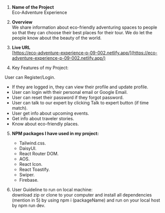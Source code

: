 
1. **Name of the Project** <br>
   Eco-Adventure Experience


2. **Overview** <br>
   We share information about eco-friendly adventuring spaces to people so that they can choose their best places for their tour. We do let the people know about the beauty of the world. 


3. **Live URL** <br>
   [https://eco-adventure-experience-p-09-002.netlify.app/](https://eco-adventure-experience-p-09-002.netlify.app/)

4. Key Features of my Project:

User can Register/Login.
- If they are logged in, they can view their profile and update profile.
- User can login with their personal email or Google Email.
- User can reset their password if they forgot password.
- User can talk to our expert by clicking Talk to expert button (if time match).
- User get info about upcoming events.
- Get info about traveler stories.
- Know about eco-friendly places.

5. **NPM packages I have used in my project:**
   - Tailwind.css.
   - DaisyUI.
   - React Router DOM.
   - AOS.
   - React Icon.
   - React Toastify.
   - Swiper.
   - Firebase.

6. User Guideline to run on local machine:<br>
   download zip or clone to your computer and install all dependencies (mention in 5) by using npm i (packageName) and run on your local host by npm run dev.

